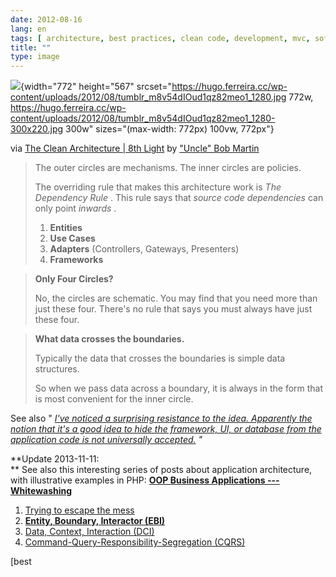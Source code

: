 ```yaml
---
date: 2012-08-16
lang: en
tags: [ architecture, best practices, clean code, development, mvc, software ]
title: ""
type: image
---
```


![](https://hugo.ferreira.cc/wp-content/uploads/2012/08/tumblr_m8v54dIOud1qz82meo1_1280.jpg){width="772"
height="567"
srcset="https://hugo.ferreira.cc/wp-content/uploads/2012/08/tumblr_m8v54dIOud1qz82meo1_1280.jpg 772w, https://hugo.ferreira.cc/wp-content/uploads/2012/08/tumblr_m8v54dIOud1qz82meo1_1280-300x220.jpg 300w"
sizes="(max-width: 772px) 100vw, 772px"}

via [The Clean Architecture  |  8th
Light](http://blog.8thlight.com/uncle-bob/2012/08/13/the-clean-architecture.html)
by ["Uncle" Bob Martin](http://www.8thlight.com/our-team/robert-martin)

>
> The outer circles are mechanisms. The inner circles are policies.
>
> The overriding rule that makes this architecture work is *The
> Dependency Rule* . This rule says that *source code dependencies* can
> only point *inwards* .
>
> 1.  **Entities**
> 2.  **Use Cases**
> 3.  **Adapters** (Controllers, Gateways, Presenters)
> 4.  **Frameworks**

>
> **Only Four Circles?**
>
> No, the circles are schematic. You may find that you need more than
> just these four. There's no rule that says you must always have just
> these four.

>
> **What data crosses the boundaries.**
>
> Typically the data that crosses the boundaries is simple data
> structures.
>
> So when we pass data across a boundary, it is always in the form that
> is most convenient for the inner circle.

See also " *[I've noticed a surprising resistance to the idea.
Apparently the notion that it's a good idea to hide the framework, UI,
or database from the application code is not universally
accepted.](http://blog.8thlight.com/uncle-bob/2011/11/22/Clean-Architecture.html)
"*

**Update 2013-11-11:\
** See also this interesting series of posts about application
architecture, with illustrative examples in PHP: **[OOP Business
Applications --- Whitewashing\
](http://www.whitewashing.de/categories/php.html)**

1.  [Trying to escape the
    mess](http://whitewashing.de/2012/08/11/oop_business_applications__trying_to_escape_the_mess.html)
2.  **[Entity, Boundary, Interactor
    (EBI)](http://whitewashing.de/2012/08/13/oop_business_applications_entity_boundary_interactor.html)**
3.  [Data, Context, Interaction
    (DCI)](http://whitewashing.de/2012/08/16/oop_business_applications__data__context__interaction.html)
4.  [Command-Query-Responsibility-Segregation
    (CQRS)](http://whitewashing.de/2012/08/18/oop_business_applications__command_query_responsibility_seggregation.html)

[best

